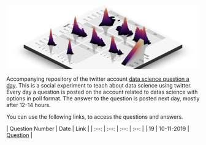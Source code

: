 ![](logo.png)

Accompanying repository of the twitter account [data science question a day](https://twitter.com/data_question). This is a social experiment to teach about data science using twitter. Every day a question is posted on the account related to datas science with options in poll format. The answer to the question is posted next day, mostly after 12-14 hours.

You can use the following links, to access the questions and answers.

| Question Number | Date | Link |
| :--: | :--: | :--: | :--: |
| 19 | 10-11-2019 | [Question](../questions/10112019_19_R.html) |